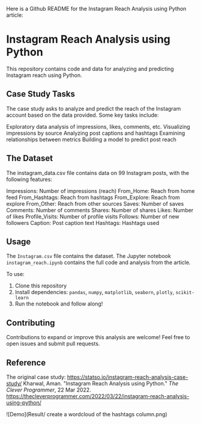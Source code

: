 Here is a Github README for the Instagram Reach Analysis using Python article:

# Instagram Reach Analysis using Python

This repository contains code and data for analyzing and predicting Instagram reach using Python.

## Case Study Tasks

The case study asks to analyze and predict the reach of the Instagram account based on the data provided. Some key tasks include:

Exploratory data analysis of impressions, likes, comments, etc.
Visualizing impressions by source
Analyzing post captions and hashtags
Examining relationships between metrics
Building a model to predict post reach

## The Dataset

The instagram_data.csv file contains data on 99 Instagram posts, with the following features:

Impressions: Number of impressions (reach)
From_Home: Reach from home feed
From_Hashtags: Reach from hashtags
From_Explore: Reach from explore
From_Other: Reach from other sources
Saves: Number of saves
Comments: Number of comments
Shares: Number of shares
Likes: Number of likes
Profile_Visits: Number of profile visits
Follows: Number of new followers
Caption: Post caption text
Hashtags: Hashtags used

## Usage

The `Instagram.csv` file contains the dataset. The Jupyter notebook `instagram_reach.ipynb` contains the full code and analysis from the article.

To use:

1. Clone this repository
2. Install dependencies: `pandas`, `numpy`, `matplotlib`, `seaborn`, `plotly`, `scikit-learn` 
3. Run the notebook and follow along!

## Contributing

Contributions to expand or improve this analysis are welcome! Feel free to open issues and submit pull requests.

## Reference

The original case study: https://statso.io/instagram-reach-analysis-case-study/
Kharwal, Aman. "Instagram Reach Analysis using Python." *The Clever Programmer*, 22 Mar 2022. https://thecleverprogrammer.com/2022/03/22/instagram-reach-analysis-using-python/


![Demo](Result/ create a wordcloud of the hashtags column.png)
